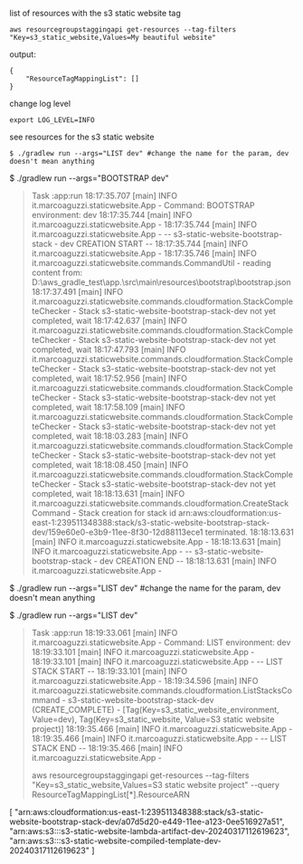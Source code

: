 list of resources with the s3 static website tag
```
aws resourcegroupstaggingapi get-resources --tag-filters "Key=s3_static_website,Values=My beautiful website"
```
output: 
```
{   
    "ResourceTagMappingList": []
}
```
change log level
```
export LOG_LEVEL=INFO
```
see resources for the s3 static website
```
$ ./gradlew run --args="LIST dev" #change the name for the param, dev doesn't mean anything
```
$ ./gradlew run --args="BOOTSTRAP dev"

> Task :app:run
18:17:35.707 [main] INFO  it.marcoaguzzi.staticwebsite.App - Command: BOOTSTRAP environment: dev
18:17:35.744 [main] INFO  it.marcoaguzzi.staticwebsite.App -
18:17:35.744 [main] INFO  it.marcoaguzzi.staticwebsite.App -  -- s3-static-website-bootstrap-stack - dev CREATION START --
18:17:35.744 [main] INFO  it.marcoaguzzi.staticwebsite.App -
18:17:35.746 [main] INFO  it.marcoaguzzi.staticwebsite.commands.CommandUtil - reading content from: D:\aws_gradle_test\app\.\src\main\resources\bootstrap\bootstrap.json
18:17:37.491 [main] INFO  it.marcoaguzzi.staticwebsite.commands.cloudformation.StackCompleteChecker - Stack s3-static-website-bootstrap-stack-dev not yet completed, wait
18:17:42.637 [main] INFO  it.marcoaguzzi.staticwebsite.commands.cloudformation.StackCompleteChecker - Stack s3-static-website-bootstrap-stack-dev not yet completed, wait
18:17:47.793 [main] INFO  it.marcoaguzzi.staticwebsite.commands.cloudformation.StackCompleteChecker - Stack s3-static-website-bootstrap-stack-dev not yet completed, wait
18:17:52.956 [main] INFO  it.marcoaguzzi.staticwebsite.commands.cloudformation.StackCompleteChecker - Stack s3-static-website-bootstrap-stack-dev not yet completed, wait
18:17:58.109 [main] INFO  it.marcoaguzzi.staticwebsite.commands.cloudformation.StackCompleteChecker - Stack s3-static-website-bootstrap-stack-dev not yet completed, wait
18:18:03.283 [main] INFO  it.marcoaguzzi.staticwebsite.commands.cloudformation.StackCompleteChecker - Stack s3-static-website-bootstrap-stack-dev not yet completed, wait
18:18:08.450 [main] INFO  it.marcoaguzzi.staticwebsite.commands.cloudformation.StackCompleteChecker - Stack s3-static-website-bootstrap-stack-dev not yet completed, wait
18:18:13.631 [main] INFO  it.marcoaguzzi.staticwebsite.commands.cloudformation.CreateStackCommand - Stack creation for stack id arn:aws:cloudformation:us-east-1:239511348388:stack/s3-static-website-bootstrap-stack-dev/159e60e0-e3b9-11ee-8f30-12d88113ece1 terminated.
18:18:13.631 [main] INFO  it.marcoaguzzi.staticwebsite.App -
18:18:13.631 [main] INFO  it.marcoaguzzi.staticwebsite.App -  -- s3-static-website-bootstrap-stack - dev CREATION END --
18:18:13.631 [main] INFO  it.marcoaguzzi.staticwebsite.App -

$ ./gradlew run --args="LIST dev" #change the name for the param, dev doesn't mean anything

$ ./gradlew run --args="LIST dev"                                                                                                                                                                             

> Task :app:run
18:19:33.061 [main] INFO  it.marcoaguzzi.staticwebsite.App - Command: LIST environment: dev
18:19:33.101 [main] INFO  it.marcoaguzzi.staticwebsite.App -
18:19:33.101 [main] INFO  it.marcoaguzzi.staticwebsite.App -  -- LIST STACK START --
18:19:33.101 [main] INFO  it.marcoaguzzi.staticwebsite.App -
18:19:34.596 [main] INFO  it.marcoaguzzi.staticwebsite.commands.cloudformation.ListStacksCommand - s3-static-website-bootstrap-stack-dev (CREATE_COMPLETE) - [Tag(Key=s3_static_website_environment, Value=dev), Tag(Key=s3_static_website, Value=S3 static website project)]
18:19:35.466 [main] INFO  it.marcoaguzzi.staticwebsite.App -
18:19:35.466 [main] INFO  it.marcoaguzzi.staticwebsite.App -  -- LIST STACK END --
18:19:35.466 [main] INFO  it.marcoaguzzi.staticwebsite.App -
>
> 
> aws resourcegroupstaggingapi get-resources --tag-filters "Key=s3_static_website,Values=S3 static website project" --query ResourceTagMappingList[*].ResourceARN

[
    "arn:aws:cloudformation:us-east-1:239511348388:stack/s3-static-website-bootstrap-stack-dev/a07d5d20-e449-11ee-a123-0ee516927a51",
    "arn:aws:s3:::s3-static-website-lambda-artifact-dev-20240317112619623",
    "arn:aws:s3:::s3-static-website-compiled-template-dev-20240317112619623"
]